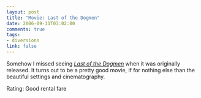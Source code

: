 ```yaml
--- 
layout: post
title: "Movie: Last of the Dogmen"
date: 2006-09-11T03:02:00
comments: true
tags:
- diversions
link: false
---
```

Somehow I missed seeing _<a href="http://imdb.com/title/tt0113617/" title="Last of the Dogmen">Last of the Dogmen</a>_ when it was originally released. It turns out to be a pretty good movie, if for nothing else than the beautiful settings and cinematography.

Rating: Good rental fare
